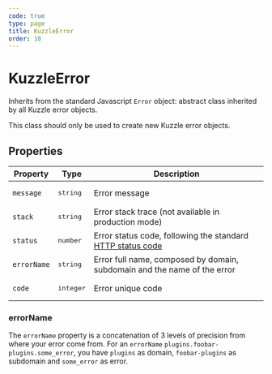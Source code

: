 ```yaml
---
code: true
type: page
title: KuzzleError
order: 10
---
```


# KuzzleError



Inherits from the standard Javascript `Error` object: abstract class inherited by all Kuzzle error objects.

This class should only be used to create new Kuzzle error objects.

## Properties

| Property   | Type                | Description                                                                                                           |
| ---------- | ------------------- | --------------------------------------------------------------------------------------------------------------------- |
| `message`  | <pre>string</pre>   | Error message                                                                                                         |
| `stack`    | <pre>string</pre> | Error stack trace (not available in production mode)                                                                  |
| `status`   | <pre>number</pre>  | Error status code, following the standard [HTTP status code](https://en.wikipedia.org/wiki/List_of_HTTP_status_codes) 
| `errorName`| <pre>string</pre>   | Error full name, composed by domain, subdomain and the name of the error |
| `code`     | <pre>integer</pre>  | Error unique code |

### errorName

The `errorName` property is a concatenation of 3 levels of precision from where your error come from.
For an `errorName` `plugins.foobar-plugins.some_error`, you have `plugins` as domain, `foobar-plugins` as subdomain and `some_error` as error.
